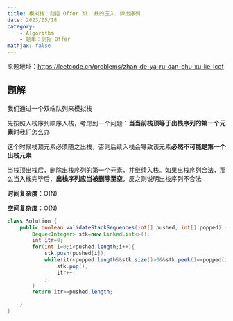 ```yaml
---
title: 模拟栈：剑指 Offer 31. 栈的压入、弹出序列
date: 2023/05/18
category: 
    - Algorithm
    - 题单：剑指 Offer
mathjax: false
---
```

原题地址：https://leetcode.cn/problems/zhan-de-ya-ru-dan-chu-xu-lie-lcof

## 题解
我们通过一个双端队列来模拟栈

先按照入栈序列顺序入栈，考虑到一个问题：**当当前栈顶等于出栈序列的第一个元素**时我们怎么办

这个时候栈顶元素必须随之出栈，否则后续入栈会导致该元素**必然不可能是第一个出栈元素**

当栈顶出栈后，删除出栈序列的第一个元素，并继续入栈。如果出栈序列合法，那么当入栈完毕后，**出栈序列应当被删除至空**，反之则说明出栈序列不合法

**时间复杂度**：O(N)

**空间复杂度**：O(N)

```java
class Solution {
    public boolean validateStackSequences(int[] pushed, int[] popped) {
        Deque<Integer> stk=new LinkedList<>();
        int itr=0;
        for(int i=0;i<pushed.length;i++){
            stk.push(pushed[i]);
            while(itr<popped.length&&stk.size()>0&&stk.peek()==popped[itr]){
                stk.pop();
                itr++;
            }
        }
        return itr>=pushed.length;

    }
}

```
